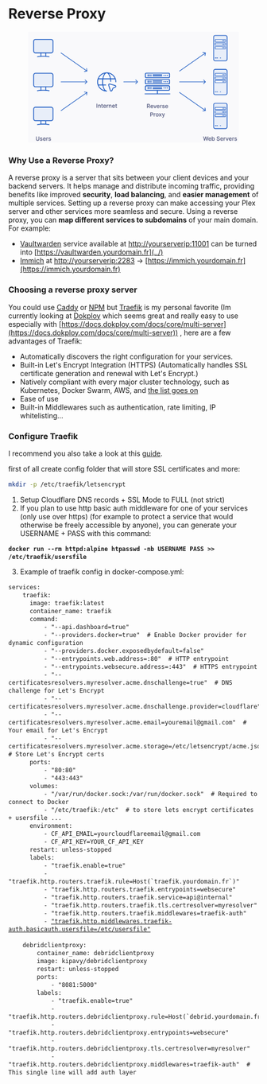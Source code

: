 # Reverse Proxy

<figure><img src="../.gitbook/assets/{29D74013-3A85-483D-B2C6-0877B20AB73E}.png" alt=""><figcaption></figcaption></figure>

### **Why Use a Reverse Proxy?**

A reverse proxy is a server that sits between your client devices and your backend servers. It helps manage and distribute incoming traffic, providing benefits like improved **security**, **load balancing**, and **easier management** of multiple services. Setting up a reverse proxy can make accessing your Plex server and other services more seamless and secure. Using a reverse proxy, you can **map different services to subdomains** of your main domain. For example:

* [Vaultwarden](../) service available at [http://yourserverip:11001](http://yourserverip:11001) can be turned into [https://vaultwarden.yourdomain.fr](../)
* [Immich](https://github.com/immich-app/immich) at [http://yourserverip:2283](http://yourserverip:2283) -> [https://immich.yourdomain.fr](https://immich.yourdomain.fr)

### Choosing a reverse proxy server

You could use [Caddy](https://github.com/caddyserver/caddy) or [NPM](https://nginxproxymanager.com/) but [Traefik](https://doc.traefik.io/traefik/) is my personal favorite (Im currently looking at [Dokploy](https://github.com/Dokploy/dokploy) which seems great and really easy to use especially with [https://docs.dokploy.com/docs/core/multi-server](https://docs.dokploy.com/docs/core/multi-server)) , here are a few advantages of Traefik:

* Automatically discovers the right configuration for your services.
* Built-in Let's Encrypt Integration (HTTPS) (Automatically handles SSL certificate generation and renewal with Let's Encrypt.)
* Natively compliant with every major cluster technology, such as Kubernetes, Docker Swarm, AWS, and [the list goes on](https://doc.traefik.io/traefik/providers/overview/)
* Ease of use
* Built-in Middlewares such as authentication, rate limiting, IP whitelisting...

### Configure Traefik

I recommend you also take a look at this [guide](https://www.smarthomebeginner.com/cloudflare-settings-for-traefik-docker/).

first of all create config folder that will store SSL certificates and more:

```bash
mkdir -p /etc/traefik/letsencrypt
```

1. Setup Cloudflare DNS records + SSL Mode to FULL (not strict)
2. If you plan to use http basic auth middleware for one of your services (only use over https) (for example to protect a service that would otherwise be freely accessible by anyone), you can generate your USERNAME + PASS with this command:

<pre class="language-bash"><code class="lang-bash"><strong>docker run --rm httpd:alpine htpasswd -nb USERNAME PASS >> /etc/traefik/usersfile
</strong></code></pre>

3. Example of traefik config in docker-compose.yml:

<pre class="language-yaml" data-full-width="true"><code class="lang-yaml">services:
    traefik:
      image: traefik:latest
      container_name: traefik
      command:
          - "--api.dashboard=true"
          - "--providers.docker=true"  # Enable Docker provider for dynamic configuration
          - "--providers.docker.exposedbydefault=false"
          - "--entrypoints.web.address=:80"  # HTTP entrypoint
          - "--entrypoints.websecure.address=:443"  # HTTPS entrypoint
          - "--certificatesresolvers.myresolver.acme.dnschallenge=true"  # DNS challenge for Let's Encrypt
          - "--certificatesresolvers.myresolver.acme.dnschallenge.provider=cloudflare"
          - "--certificatesresolvers.myresolver.acme.email=youremail@gmail.com"  # Your email for Let's Encrypt
          - "--certificatesresolvers.myresolver.acme.storage=/etc/letsencrypt/acme.json"  # Store Let's Encrypt certs
      ports:
          - "80:80"
          - "443:443"
      volumes:
          - "/var/run/docker.sock:/var/run/docker.sock"  # Required to connect to Docker
          - "/etc/traefik:/etc"  # to store lets encrypt certificates + usersfile ...
      environment:
          - CF_API_EMAIL=yourcloudflareemail@gmail.com
          - CF_API_KEY=YOUR_CF_API_KEY
      restart: unless-stopped
      labels:
          - "traefik.enable=true"
          - "traefik.http.routers.traefik.rule=Host(`traefik.yourdomain.fr`)"
          - "traefik.http.routers.traefik.entrypoints=websecure"
          - "traefik.http.routers.traefik.service=api@internal"
          - "traefik.http.routers.traefik.tls.certresolver=myresolver"      
          - "traefik.http.routers.traefik.middlewares=traefik-auth"
          - <a data-footnote-ref href="#user-content-fn-1">"traefik.http.middlewares.traefik-auth.basicauth.usersfile=/etc/usersfile"</a>

    debridclientproxy:
        container_name: debridclientproxy
        image: kipavy/debridclientproxy
        restart: unless-stopped
        ports:
            - "8081:5000"
        labels:
            - "traefik.enable=true"
            - "traefik.http.routers.debridclientproxy.rule=Host(`debrid.yourdomain.fr`)"
            - "traefik.http.routers.debridclientproxy.entrypoints=websecure"
            - "traefik.http.routers.debridclientproxy.tls.certresolver=myresolver"
            - "traefik.http.routers.debridclientproxy.middlewares=traefik-auth"  # This single line will add auth layer
</code></pre>





[^1]: or you could use basicauth.users with this syntax: user1:pass,user2:pass,...\
    if you do this, you should use this command to generate with duplicate $:\
    \
    docker run --rm httpd:alpine htpasswd -nb USERNAME PASS | sed 's/\\$/\\$\\$/g'
